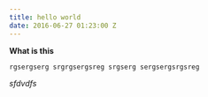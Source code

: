 ```yaml
---
title: hello world
date: 2016-06-27 01:23:00 Z
---
```


**What is this**

`rgsergserg srgrgsergsreg srgserg sergsergsrgsreg`

*sfdvdfs*